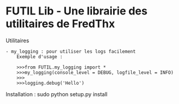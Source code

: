 FUTIL Lib - Une librairie des utilitaires de FredThx
========================================================================

Utilitaires

	- my_logging : pour utiliser les logs facilement
		Exemple d'usage :
			
		>>>from FUTIL.my_logging import *
		>>>my_logging(console_level = DEBUG, logfile_level = INFO)
		>>>
		>>>logging.debug('Hello')
	
	
Installation :
	sudo python setup.py install


	
